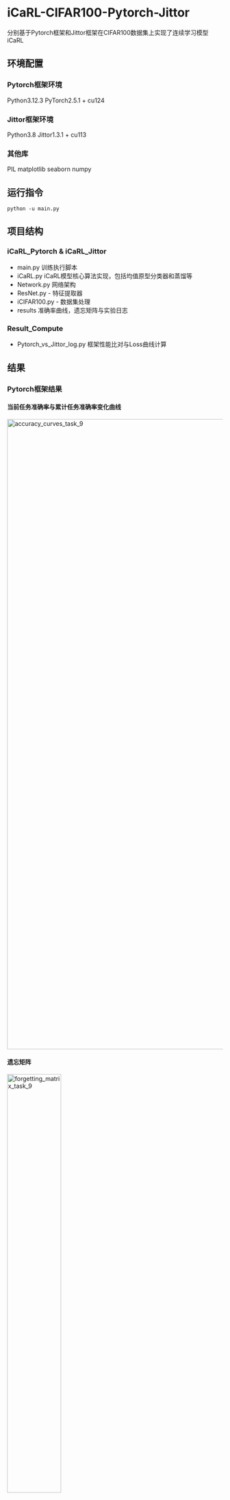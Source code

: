 # iCaRL-CIFAR100-Pytorch-Jittor
分别基于Pytorch框架和Jittor框架在CIFAR100数据集上实现了连续学习模型iCaRL

## 环境配置
### Pytorch框架环境
Python3.12.3
PyTorch2.5.1 + cu124

### Jittor框架环境
Python3.8
Jittor1.3.1 + cu113

### 其他库
PIL
matplotlib
seaborn
numpy

## 运行指令

```shell
python -u main.py
```

## 项目结构
### iCaRL_Pytorch & iCaRL_Jittor
- main.py 训练执行脚本
- iCaRL.py iCaRL模型核心算法实现，包括均值原型分类器和蒸馏等
- Network.py 网络架构
- ResNet.py - 特征提取器
- iCIFAR100.py - 数据集处理
- results 准确率曲线，遗忘矩阵与实验日志

### Result_Compute
- Pytorch_vs_Jittor_log.py 框架性能比对与Loss曲线计算

## 结果
### Pytorch框架结果
#### 当前任务准确率与累计任务准确率变化曲线
<img width="4491" height="1468" alt="accuracy_curves_task_9" src="https://github.com/user-attachments/assets/d16392c5-6989-45a0-96c9-0e4dd6b5c083" />

#### 遗忘矩阵

<img style="width: 50%;" alt="forgetting_matrix_task_9" src="https://github.com/user-attachments/assets/a838dd39-64a9-4cc5-872c-ec310b77aa3c" />

### Jittor框架结果
#### 当前任务准确率与累计任务准确率变化曲线
<img width="3600" height="1200" alt="accuracy_curves_task_9" src="https://github.com/user-attachments/assets/69db025b-5656-43e8-aa81-8cbe09a5b98c" />

#### 遗忘矩阵

<img style="width: 50%;" alt="forgetting_matrix_task_9" src="https://github.com/user-attachments/assets/d5da73ff-57d7-49df-b2b7-b7678b5639de" />


### Pytorch vs Jittor 对比结果

#### 任务准确率对比
<img width="4470" height="2966" alt="accuracy_comparison" src="https://github.com/user-attachments/assets/a1e80e97-9611-4156-9c36-95a3ba09d23e" />

#### 平均遗忘与总遗忘对比
<img width="4470" height="1466" alt="forgetting_comparison" src="https://github.com/user-attachments/assets/6244d6dc-5d13-42b4-af93-8f932384e1e6" />

#### Loss变化曲线对比
<img width="4468" height="2365" alt="loss_comparison" src="https://github.com/user-attachments/assets/a3026c4e-9069-4cec-abc1-6d7f7cf9bccb" />

#### 对比总结
#### ![252f75d25d808f199c55b8238a3a8df2](https://github.com/user-attachments/assets/2ac30ca8-233e-4f9f-a692-7e5a5ee2c66f)

## 说明
- Learning Rate在本项目中对结果影响巨大，当lr较大时(例如lr=2)，参数在新任务上快速下降损失，短期内新类精度高，但特征空间剧烈漂移，因此旧类的原型均值与特征提取器不再对齐，导致旧类决策边界错位，增大了遗忘率；当lr较小时(例如lr=0.1)，很明显遗忘率大幅度降低，有时甚至会出现遗忘矩阵中参数为负的情况，但参数更新缓慢，难以学习新任务导致正确率较低，以下是Pytorch框架的iCaRL在lr=0.1时的性能：
### 当前任务准确率与累计任务准确率变化曲线(Pytorch,lr=0.1)
<img width="4491" height="1468" alt="accuracy_curves_task_9" src="https://github.com/user-attachments/assets/6c0fd4aa-c5a5-4347-a088-e56773a242b3" />

#### 遗忘矩阵(Pytorch,lr=0.1)
<img style="width: 50%" alt="forgetting_matrix_task_9" src="https://github.com/user-attachments/assets/aff5b066-48c7-4e9b-acd2-9764151eda2b" />

- lr的值对正确率-遗忘率的影响正是连续学习中很经典的稳定-可塑权衡，由于暂时缺少计算资源，计划今后为项目添加lr快速1调参脚本以寻找稳定-可塑平衡点。
- Jittor框架在本项目中性能明显低于Pytorch脚本，可能有以下原因：
  * 项目源于Pytorch，迁移时各类函数性能差异与迁移产生的Bug导致性能下降
  * 数据增强部分Jittor的RandomCrop缺少Padding参数，手动实现导致性能差异
  * 损失函数计算时scatter的具体操作在两个框架中的区别导致性能差异
  * Jittor手动初始化参数可能破坏了网络收敛性
- 本项目在Autodl服务器部署并使用一张A800显卡进行训练，Jittor框架的训练时间约为1.5h，Pytorch框架的训练时间约为2.5h，Jittor的训练速度明显大于Pytorch框架。








